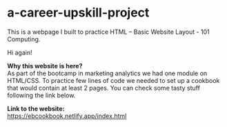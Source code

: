 # a-career-upskill-project
This is a webpage I built to practice HTML – Basic Website Layout - 101 Computing.

Hi again!

<b>Why this website is here?</b></br>
As part of the bootcamp in marketing analytics we had one module on HTML/CSS. To practice few lines of code we needed to set up a cookbook that would contain at least 2 pages. You can check some tasty stuff following the link below.

<b>Link to the website:</b></br>
https://ebcookbook.netlify.app/index.html
